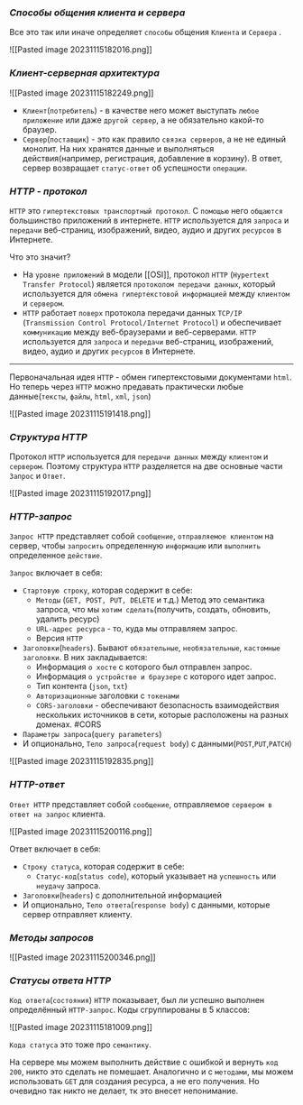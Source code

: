### _Способы общения клиента и сервера_

Все это так или иначе определяет `способы` общения `Клиента` и `Сервера` .

![[Pasted image 20231115182016.png]]

### _Клиент-серверная архитектура_

![[Pasted image 20231115182249.png]]

- `Клиент`(`потребитель`) - в качестве него может выступать `любое приложение` или даже `другой сервер`, а не обязательно какой-то браузер. 
- `Сервер`(`поставщик`) - это как правило `связка серверов`, а не не единый монолит. На них хранятся данные и выполняться действия(например, регистрация, добавление в корзину). В ответ, сервер возвращает `статус-ответ` об успешности `операции`.

### _HTTP - протокол_

`HTTP` это `гипертекстовых транспортный протокол`. С `помощью` него `общаются` большинство приложений в интернете. `HTTP` используется для `запроса` и `передачи` веб-страниц, изображений, видео, аудио и других `ресурсов` в Интернете.

Что это значит? 
- На `уровне приложений` в модели [[OSI]], протокол `HTTP` (`Hypertext Transfer Protocol`) является `протоколом передачи данных`, который используется для `обмена гипертекстовой информацией` между `клиентом` и `сервером`. 
- `HTTP` работает `поверх` протокола передачи данных `TCP/IP` (`Transmission Control Protocol/Internet Protocol`) и обеспечивает `коммуникацию` между веб-браузерами и веб-серверами. `HTTP` используется для `запроса` и `передачи` веб-страниц, изображений, видео, аудио и других `ресурсов` в Интернете.
___
Первоначальная идея `HTTP` - обмен гипертекстовыми документами `html`. Но теперь через `HTTP` можно предавать практически любые данные(`тексты`, `файлы`, `html`, `xml`, `json`)

![[Pasted image 20231115191418.png]]

### _Структура HTTP_

Протокол `HTTP` используется для `передачи данных` между `клиентом` и `сервером`. 
Поэтому структура `HTTP` разделяется на две основные части `Запрос` и `Ответ`.

![[Pasted image 20231115192017.png]]

### _HTTP-запрос_

`Запрос HTTP` представляет собой `сообщение`, `отправляемое клиентом` на сервер, чтобы 
`запросить` определенную `информацию` или `выполнить` определенное `действие`. 

`Запрос` включает в себя:
- `Стартовую строку`, которая содержит в себе:
	- `Методы` (`GET, POST, PUT, DELETE` и т.д.)
	  Метод это семантика запроса, что мы `хотим сделать`(получить, создать, обновить, удалить ресурс)
	- `URL-адрес ресурса` - то, куда мы отправляем запрос.
	- Версия `HTTP`
- `Заголовки`(`headers`). 
  Бывают `обязательные`, `необязательные`, `кастомные заголовки`. В них закладывается:
	- Информация `о хосте` с которого был отправлен запрос. 
	- Информация `о устройстве и браузере` с которого идет запрос. 
	- Тип контента (`json`, `txt`)
	- `Авторизационные` заголовки с `токенами`
	- `CORS-заголовки` - обеспечивают безопасность взаимодействия нескольких источников в сети, которые расположены на разных доменах. #CORS
- `Параметры запроса`(`query parameters`)
- И опционально, `Тело запроса`(`request body`) с данными(`POST`,`PUT`,`PATCH`)

![[Pasted image 20231115192835.png]]

### _HTTP-ответ_

`Ответ HTTP` представляет собой `сообщение`, отправляемое `сервером в ответ на запрос` клиента. 

![[Pasted image 20231115200116.png]]

Ответ включает в себя: 
- `Строку статуса`, которая содержит в себе:
	- `Статус-код`(`status code`), который указывает на `успешность` или `неудачу` запроса.
- `Заголовки`(`headers`) с дополнительной информацией 
- И опционально, `Тело ответа`(`response body`) с данными, которые сервер отправляет клиенту.

### _Методы запросов_

![[Pasted image 20231115200346.png]]

### _Статусы ответа HTTP_

`Код ответа`(`состояния`) `HTTP` показывает, был ли успешно выполнен определённый `HTTP-запрос`. Коды сгруппированы в 5 классов:

![[Pasted image 20231115181009.png]]

`Кода статуса` это тоже про `семантику`. 

На сервере мы можем выполнить действие с ошибкой и вернуть `код 200`, никто это сделать не помешает. Аналогично и с `методами`, мы можем использовать `GET` для создания ресурса, а не его получения. Но очевидно так никто не делает, тк это внесет непонимание.
